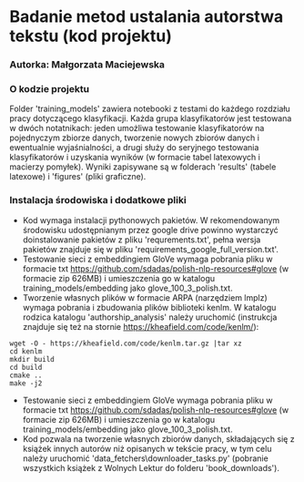 # Badanie metod ustalania autorstwa tekstu (kod projektu)
### Autorka: Małgorzata Maciejewska
### O kodzie projektu

Folder 'training_models' zawiera notebooki z testami do każdego rozdziału pracy dotyczącego klasyfikacji. Każda grupa klasyfikatorów jest testowana w dwóch notatnikach: jeden umożliwa testowanie klasyfikatorów na pojednyczym zbiorze danych, tworzenie nowych zbiorów danych i ewentualnie wyjaśnialności, a drugi służy do seryjnego testowania klasyfikatorów i uzyskania wyników (w formacie tabel latexowych i macierzy pomyłek).
Wyniki zapisywane są w folderach 'results' (tabele latexowe) i 'figures' (pliki graficzne).

### Instalacja środowiska i dodatkowe pliki
- Kod wymaga instalacji pythonowych pakietów. W rekomendowanym środowisku udostępnianym przez google drive powinno wystarczyć doinstalowanie pakietów z pliku 'requrements.txt', pełna wersja pakietów znajduje się w pliku 'requirements_google_full_version.txt'.
- Testowanie sieci z embeddingiem GloVe wymaga pobrania pliku w formacie txt https://github.com/sdadas/polish-nlp-resources#glove (w formacie zip 626MB) i umieszczenia go w katalogu training_models/embedding jako glove_100_3_polish.txt.
- Tworzenie własnych plików w formacie ARPA (narzędziem lmplz) wymaga pobrania i zbudowania plików biblioteki kenlm. W katalogu rodzica katalogu 'authorship_analysis' należy uruchomić (instrukcja znajduje się też na stornie https://kheafield.com/code/kenlm/):
```
wget -O - https://kheafield.com/code/kenlm.tar.gz |tar xz
cd kenlm
mkdir build
cd build
cmake ..
make -j2
```
- Testowanie sieci z embeddingiem GloVe wymaga pobrania pliku w formacie txt https://github.com/sdadas/polish-nlp-resources#glove (w formacie zip 626MB) i umieszczenia go w katalogu training_models/embedding jako glove_100_3_polish.txt.
- Kod pozwala na tworzenie własnych zbiorów danych, składających się z książek innych autorów niż opisanych w tekście pracy, w tym celu należy uruchomić 'data_fetchers\downloader_tasks.py' (pobranie wszystkich książek z Wolnych Lektur do folderu 'book_downloads').
